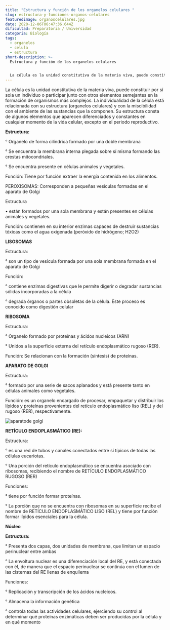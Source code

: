 ```yaml
---
title: "Estructura y función de los organelos celulares "
slug: estructura-y-funciones-organos-celulares
featuredimage: organoscelulares.jpg
date: 2020-12-06T06:47:36.644Z
dificultad: Preparatoria / Universidad
categoria: Biología
tags:
  - organelos
  - celula
  - estructura
short-description: >-
  Estructura y función de los organelos celulares 


  La célula es la unidad constitutiva de la materia viva, puede constituir por sí sola un individuo o participar junto con otros elementos semejantes en la formación de organismos más complejos.
---
```

La célula es la unidad constitutiva de la materia viva, puede constituir por sí sola un individuo o participar junto con otros elementos semejantes en la formación de organismos más complejos. La individualidad de la célula está relacionada con su estructura (organelos celulares) y con la miscibilidad con el ambiente de las sustancias que la componen. Su estructura consta de algunos elementos que aparecen diferenciados y constantes en cualquier momento de la vida celular, excepto en el periodo reproductivo.

**Estructura:**

° Organelo de forma cilíndrica formado por una doble membrana

° Se encuentra la membrana interna plegada sobre sí misma formando las crestas mitocondriales.

° Se encuentra presente en células animales y vegetales.

Función: Tiene por función extraer la energía contenida en los alimentos.

PEROXISOMAS: Corresponden a pequeñas vesículas formadas en el aparato de Golgi

Estructura

• están formados por una sola membrana y están presentes en células animales y vegetales.

Función: contienen en su interior enzimas capaces de destruir sustancias tóxicas como el agua oxigenada (peróxido de hidrógeno; H2O2)

**LISOSOMAS**

Estructura:

° son un tipo de vesícula formada por una sola membrana formada en el aparato de Golgi

Función:

° contiene enzimas digestivas que le permite digerir o degradar sustancias sólidas incorporadas a la célula

° degrada órganos o partes obsoletas de la célula. Este proceso es conocido como digestión celular

**RIBOSOMA**

Estructura:

° Organelo formado por proteínas y ácidos nucleicos (ARN)

° Unidos a la superficie externa del retículo endoplasmático rugoso (RER).

Función: Se relacionan con la formación (síntesis) de proteínas.

**APARATO DE GOLGI**

Estructura:

° formado por una serie de sacos aplanados y está presente tanto en células animales como vegetales.

Función: es un organelo encargado de procesar, empaquetar y distribuir los lípidos y proteínas provenientes del retículo endoplasmático liso (REL) y del rugoso (RER), respectivamente.

![aparatode golgi](/assets/aparatodegolgi.jpg "aparato de golgi")

**RETÍCULO ENDOPLASMÁTICO (RE):**

Estructura:

° es una red de tubos y canales conectados entre sí típicos de todas las células eucariotas.

° Una porción del retículo endoplasmático se encuentra asociado con ribosomas, recibiendo el nombre de RETÍCULO ENDOPLASMÁTICO RUGOSO (RER)

Funciones:

° tiene por función formar proteínas.

° La porción que no se encuentra con ribosomas en su superficie recibe el nombre de RETÍCULO ENDOPLASMÁTICO LISO (REL) y tiene por función formar lípidos esenciales para la célula.

**Núcleo**

**Estructura:**

° Presenta dos capas, dos unidades de membrana, que limitan un espacio perinuclear entre ambas

° La envoltura nuclear es una diferenciación local del RE, y está conectada con él, de manera que el espacio perinuclear se continúa con el lumen de las cisternas del RE llenas de enquilema

Funciones:

° Replicación y transcripción de los ácidos nucleicos.

° Almacena la información genética

° controla todas las actividades celulares, ejerciendo su control al determinar qué proteínas enzimáticas deben ser producidas por la célula y en qué momento